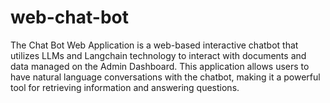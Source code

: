 # web-chat-bot
The Chat Bot Web Application is a web-based interactive chatbot that utilizes LLMs and Langchain technology to interact with documents and data managed on the Admin Dashboard. This application allows users to have natural language conversations with the chatbot, making it a powerful tool for retrieving information and answering questions.
